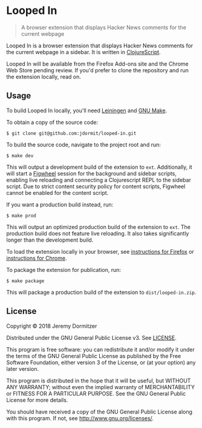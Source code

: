 # Looped In
> A browser extension that displays Hacker News comments for the current webpage

Looped In is a browser extension that displays Hacker News comments for the current webpage in a sidebar. It is written in [ClojureScript](https://clojurescript.org).

Looped In will be available from the Firefox Add-ons site and the Chrome Web Store pending review. If you'd prefer to clone the repository and run the extension locally, read on.

## Usage

To build Looped In locally, you'll need [Leiningen](https://leiningen.org) and [GNU Make](https://www.gnu.org/software/make).

To obtain a copy of the source code:

    $ git clone git@github.com:jdormit/looped-in.git
    
To build the source code, navigate to the project root and run:

    $ make dev

This will output a development build of the extension to `ext`. Additionally, it will start a [Figwheel](https://github.com/bhauman/lein-figwheel) session for the background and sidebar scripts, enabling live reloading and connecting a Clojurescript REPL to the sidebar script. Due to strict content security policy for content scripts, Figwheel cannot be enabled for the content script.

If you want a production build instead, run:

    $ make prod

This will output an optimized production build of the extension to `ext`. The production build does not feature live reloading. It also takes significantly longer than the development build.

To load the extension locally in your browser, see [instructions for Firefox](https://developer.mozilla.org/en-US/Add-ons/WebExtensions/Temporary_Installation_in_Firefox) or [instructions for Chrome](https://developer.chrome.com/extensions/getstarted#unpacked).

To package the extension for publication, run:

    $ make package

This will package a production build of the extension to `dist/looped-in.zip`.

## License

Copyright © 2018 Jeremy Dormitzer

Distributed under the GNU General Public License v3. See [LICENSE](./LICENSE).

This program is free software: you can redistribute it and/or modify
it under the terms of the GNU General Public License as published by
the Free Software Foundation, either version 3 of the License, or
(at your option) any later version.

This program is distributed in the hope that it will be useful,
but WITHOUT ANY WARRANTY; without even the implied warranty of
MERCHANTABILITY or FITNESS FOR A PARTICULAR PURPOSE.  See the
GNU General Public License for more details.

You should have received a copy of the GNU General Public License
along with this program.  If not, see <http://www.gnu.org/licenses/>.
